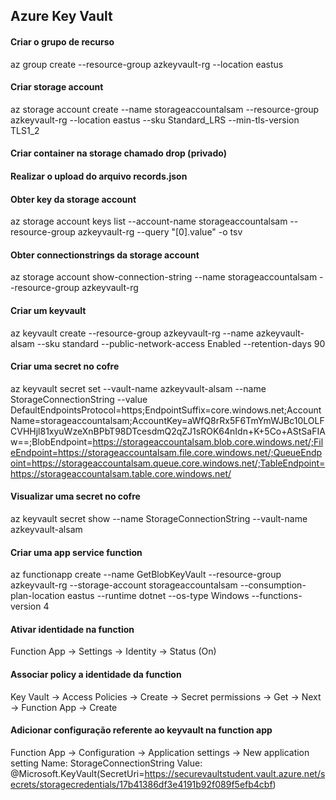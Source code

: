 ## Azure Key Vault

#### Criar o grupo de recurso
az group create --resource-group azkeyvault-rg --location eastus

#### Criar storage account
az storage account create --name storageaccountalsam --resource-group azkeyvault-rg --location eastus --sku Standard_LRS --min-tls-version TLS1_2

#### Criar container na storage chamado drop (privado)

#### Realizar o upload do arquivo records.json

#### Obter key da storage account
az storage account keys list --account-name storageaccountalsam --resource-group azkeyvault-rg --query "[0].value" -o tsv

#### Obter connectionstrings da storage account
az storage account show-connection-string --name storageaccountalsam --resource-group azkeyvault-rg

#### Criar um keyvault
az keyvault create --resource-group azkeyvault-rg --name azkeyvault-alsam --sku standard --public-network-access Enabled --retention-days 90

#### Criar uma secret no cofre
az keyvault secret set --vault-name azkeyvault-alsam --name StorageConnectionString --value DefaultEndpointsProtocol=https;EndpointSuffix=core.windows.net;AccountName=storageaccountalsam;AccountKey=aWfQ8rRx5F6TmYmWJBc10LOLFCVHHjl81xyuWzeXnBPbT98DTcesdmQ2qZJ1sROK64nIdn+K+5Co+AStSaFIAw==;BlobEndpoint=https://storageaccountalsam.blob.core.windows.net/;FileEndpoint=https://storageaccountalsam.file.core.windows.net/;QueueEndpoint=https://storageaccountalsam.queue.core.windows.net/;TableEndpoint=https://storageaccountalsam.table.core.windows.net/

#### Visualizar uma secret no cofre
az keyvault secret show --name StorageConnectionString --vault-name azkeyvault-alsam

#### Criar uma app service function
az functionapp create --name GetBlobKeyVault --resource-group azkeyvault-rg --storage-account storageaccountalsam --consumption-plan-location eastus --runtime dotnet --os-type Windows --functions-version 4

#### Ativar identidade na function
Function App -> Settings -> Identity -> Status (On)

#### Associar policy a identidade da function
Key Vault -> Access Policies -> Create -> Secret permissions -> Get -> Next -> Function App -> Create

#### Adicionar configuração referente ao keyvault na function app
Function App -> Configuration -> Application settings -> New application setting
Name: StorageConnectionString
Value: @Microsoft.KeyVault(SecretUri=https://securevaultstudent.vault.azure.net/secrets/storagecredentials/17b41386df3e4191b92f089f5efb4cbf)